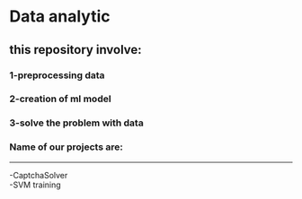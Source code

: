 # Data analytic
## this repository involve:
### 1-preprocessing data
### 2-creation of ml model
### 3-solve the problem with  data
### Name of our projects are:
-----------------------------
-CaptchaSolver</br>
-SVM training

